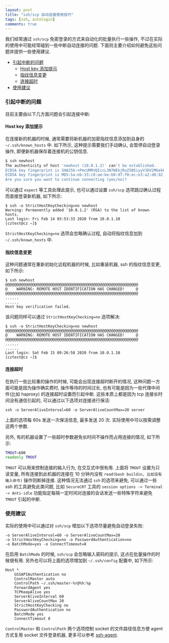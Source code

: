 ```yaml
---
layout: post
title: "ssh/scp 自动连接使用技巧"
tags: [ssh, autologin]
comments: true
---
```


我们经常通过 `ssh/scp` 免密登录的方式来自动化的批量执行一些操作, 不过在实际的使用中可能经常碰到一些中断自动连接的问题. 下面则主要介绍如何避免这些问题并提供一些使用建议.

* [引起中断的问题](#引起中断的问题)
    * [Host key 添加提示](#Host-key-添加提示)
    * [指纹信息变更](#指纹信息变更)
    * [连接超时](#连接超时)
* [使用建议](#使用建议)

### 引起中断的问题

目前主要由以下几方面问题会引起连接中断:

#### Host key 添加提示

在连接新的机器的时候, 通常需要将新机器的加密指纹信息添加到自身的 `~/.ssh/known_hosts` 中. 如下所示, 这种提示需要我们手动确认, 会暂停自动登录操作, 即便新机器保存着连接机的公钥信息.

```bash
$ ssh newhost
The authenticity of host 'newhost (10.0.1.2)' can't be established.
ECDSA key fingerprint is SHA256:+PmcUMRVQIccL3N7WEkjRuZ5B5iyyVJDV2MGekPXCoo.
ECDSA key fingerprint is MD5:5a:eb:33:c8:ae:be:b0:d7:f0:ec:e3:a2:d8:92:2e:77.
Are you sure you want to continue connecting (yes/no)? 
```

可以通过 `expect` 等工具处理此提示, 也可以通过设置 `ssh/scp` 选项跳过确认过程而直接登录新机器, 如下所示:
```
$ ssh -o StrictHostKeyChecking=no newhost
Warning: Permanently added '10.0.1.2' (RSA) to the list of known hosts.
Last login: Fri Feb 14 03:53:33 2020 from 10.0.1.10
[cztest@cz ~]$ 
```
`StrictHostKeyChecking=no` 选项会忽略确认过程, 自动将指纹信息加到 `~/.ssh/known_hosts` 中.

#### 指纹信息变更

这种问题通常在重新初始化远程机器的时候, 比如重装机器, ssh 的指纹信息变更, 如下所示:
```
$ ssh newhost
@@@@@@@@@@@@@@@@@@@@@@@@@@@@@@@@@@@@@@@@@@@@@@@@@@@@@@@@@@@
@    WARNING: REMOTE HOST IDENTIFICATION HAS CHANGED!     @
@@@@@@@@@@@@@@@@@@@@@@@@@@@@@@@@@@@@@@@@@@@@@@@@@@@@@@@@@@@
......
......
Host key verification failed.
```
该问题同样可以通过 `StrictHostKeyChecking=no` 选项解决:
```
$ ssh -o StrictHostKeyChecking=no newhost
@@@@@@@@@@@@@@@@@@@@@@@@@@@@@@@@@@@@@@@@@@@@@@@@@@@@@@@@@@@
@    WARNING: REMOTE HOST IDENTIFICATION HAS CHANGED!     @
@@@@@@@@@@@@@@@@@@@@@@@@@@@@@@@@@@@@@@@@@@@@@@@@@@@@@@@@@@@
......
......
Last login: Sat Feb 15 09:26:58 2020 from 10.0.1.10
[cztest@cz ~]$ 
```

#### 连接超时

在执行一些比较重的操作的时候, 可能会出现连接超时断开的情况, 这种问题一方面可能是因为操作确实费时, 操作等待的时间过长, 也有可能是因为一些代理中间件(比如 haproxy) 的连接超时设置而引起中断. 这些本质上都是因为 tcp 连接长时间没有通信引起的, 可以通过以下选项对连接进行保活:

```
ssh -o ServerAliveInterval=60 -o ServerAliveCountMax=20 server
```
上面的选项每 60s 发送一次保活信息, 最多发送 20 次. 实际使用中可以按需调整这两个参数.

另外, 有的机器设置了一些超时参数避免长时间不操作而占用连接的情况, 如下所示:
```bash
TMOUT=600
readonly TMOUT
```
`TMOUT` 可以用来控制连接的输入行为, 在交互式中很有用. 上面将 `TMOUT` 设置为只读变量, 所有连接到此机器的连接在 10 分钟内没有 `read(bash buildin, 比如没有输入命令)` 操作则断掉连接. 这种情况无法通过 `ssh` 的选项来避免, 可以通过一些 ssh 的工具避免此类问题, 比如 `SecureCRT` 工具的 `session options -> Terminal -> Anti-idle` 功能指定每隔一定时间对连接的会话发送一些特殊字符来避免 `TMOUT` 引起的中断. 

### 使用建议

实际的使用中可以通过对 `ssh/scp` 增加以下选项尽量避免自动登录失败:
```
-o ServerAliveInterval=60 -o ServerAliveCountMax=20 
-o StrictHostKeyChecking=no -o PasswordAuthentication=no
-o BatchMode=yes -o ConnectTimeout=8
```

在启用 `BatchMode` 的时候, `ssh/scp` 会忽略输入密码的提示, 这点在批量操作的时候很有用. 另外也可以将上面的选项增加到 `~/.ssh/config` 配置中, 如下所示:
```
Host *
    GSSAPIAuthentication no
    ControlMaster auto
    ControlPath ~/.ssh/master-%r@%h:%p
    ForwardAgent yes
    TCPKeepAlive yes
    ServerAliveInterval 60
    ServerAliveCountMax 20
    StrictHostKeyChecking no
    PasswordAuthentication no
    BatchMode yes
    ConnectTimeout 8
```
`ControlMaster` 和 `ControlPath` 两个选项控制 socket 的文件路径信息方便 agent 方式复用 socket 文件登录机器, 更多可以参考 [ssh-agent](https://github.com/msimerson/ssh-agent).
